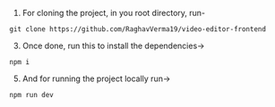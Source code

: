 1. For cloning the project, in you root directory, run-
```
git clone https://github.com/RaghavVerma19/video-editor-frontend
```
3. Once done, run this to install the dependencies->
```
npm i
```
5. And for running the project locally run->
```
npm run dev
```
